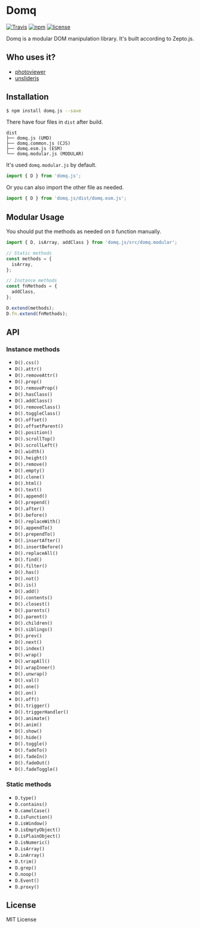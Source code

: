 # Domq

[![Travis](https://api.travis-ci.com/nzbin/domq.svg)](https://travis-ci.org/nzbin/domq)
[![npm](https://img.shields.io/npm/v/domq.js.svg)](https://www.npmjs.com/package/domq.js)
[![license](https://img.shields.io/github/license/mashape/apistatus.svg)](https://github.com/nzbin/domq/blob/master/LICENSE)

Domq is a modular DOM manipulation library. It's built according to Zepto.js.

## Who uses it?

- [photoviewer](https://github.com/nzbin/photoviewer)
- [unsliderjs](https://github.com/nzbin/unsliderjs)

## Installation

```sh
$ npm install domq.js --save
```

There have four files in `dist` after build.

```plain
dist
├── domq.js (UMD)
├── domq.common.js (CJS)
├── domq.esm.js (ESM)
└── domq.modular.js (MODULAR)
```

It's used `domq.modular.js` by default.

```js
import { D } from 'domq.js';
```

Or you can also import the other file as needed.

```js
import { D } from 'domq.js/dist/domq.esm.js';
```

## Modular Usage

You should put the methods as needed on `D` function manually.

```js
import { D, isArray, addClass } from 'domq.js/src/domq.modular';

// Static methods
const methods = {
  isArray,
};

// Instance methods
const fnMethods = {
  addClass,
};

D.extend(methods);
D.fn.extend(fnMethods);
```

## API

### Instance methods

- `D().css()`
- `D().attr()`
- `D().removeAttr()`
- `D().prop()`
- `D().removeProp()`
- `D().hasClass()`
- `D().addClass()`
- `D().removeClass()`
- `D().toggleClass()`
- `D().offset()`
- `D().offsetParent()`
- `D().position()`
- `D().scrollTop()`
- `D().scrollLeft()`
- `D().width()`
- `D().height()`
- `D().remove()`
- `D().empty()`
- `D().clone()`
- `D().html()`
- `D().text()`
- `D().append()`
- `D().prepend()`
- `D().after()`
- `D().before()`
- `D().replaceWith()`
- `D().appendTo()`
- `D().prependTo()`
- `D().insertAfter()`
- `D().insertBefore()`
- `D().replaceAll()`
- `D().find()`
- `D().filter()`
- `D().has()`
- `D().not()`
- `D().is()`
- `D().add()`
- `D().contents()`
- `D().closest()`
- `D().parents()`
- `D().parent()`
- `D().children()`
- `D().siblings()`
- `D().prev()`
- `D().next()`
- `D().index()`
- `D().wrap()`
- `D().wrapAll()`
- `D().wrapInner()`
- `D().unwrap()`
- `D().val()`
- `D().one()`
- `D().on()`
- `D().off()`
- `D().trigger()`
- `D().triggerHandler()`
- `D().animate()`
- `D().anim()`
- `D().show()`
- `D().hide()`
- `D().toggle()`
- `D().fadeTo()`
- `D().fadeIn()`
- `D().fadeOut()`
- `D().fadeToggle()`

### Static methods

- `D.type()`
- `D.contains()`
- `D.camelCase()`
- `D.isFunction()`
- `D.isWindow()`
- `D.isEmptyObject()`
- `D.isPlainObject()`
- `D.isNumeric()`
- `D.isArray()`
- `D.inArray()`
- `D.trim()`
- `D.grep()`
- `D.noop()`
- `D.Event()`
- `D.proxy()`

## License

MIT License

